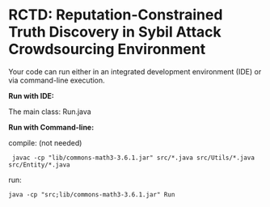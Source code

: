 # RCTD: Reputation-Constrained Truth Discovery in Sybil Attack Crowdsourcing Environment

Your code can run either in an integrated development environment (IDE) or via command-line execution.



**Run with IDE:**

The main class: Run.java



**Run with Command-line:**

compile: (not needed)

` javac -cp "lib/commons-math3-3.6.1.jar" src/*.java src/Utils/*.java src/Entity/*.java`

run:

`java -cp "src;lib/commons-math3-3.6.1.jar" Run`